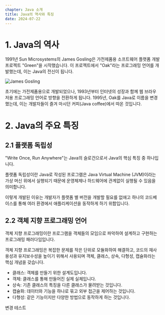 ```yaml
---
chapter: Java 소개
title: Java의 역사와 특징
date: 2024-07-22
---
```

# 1. Java의 역사

1991년 Sun Microsystems의 James Gosling은 가전제품용 소프트웨어 플랫폼 개발 프로젝트 "Green"을 시작했습니다. 이 프로젝트에서 "Oak"라는 프로그래밍 언어를 개발했는데, 이는 Java의 전신이 됩니다.

 ![James Gosling](/images/essentials-java/chapter01/james_gosling.jpg)

초기에는 가전제품용으로 개발되었으나, 1993년부터 인터넷의 성장과 함께 웹 브라우저용 프로그래밍 언어로 방향을 전환하게 됩니다. 1995년, Oak를 Java로 이름을 변경했는데, 이는 개발자들이 즐겨 마시던 커피(Java coffee)에서 따온 것입니다.

# 2. Java의 주요 특징
## 2.1 플랫폼 독립성

"Write Once, Run Anywhere"는 Java의 슬로건으로서 Java의 핵심 특징 중 하나입니다.

플랫폼 독립성이란 Java로 작성된 프로그램은 Java Virtual Machine (JVM)이라는 가상 머신 위에서 실행되기 때문에 운영체제나 하드웨어에 관계없이 실행될 수 있음을 의미합니다.

이렇게 개발된 이유는 개발자가 플랫폼 별 버전을 개발할 필요를 없애고 하나의 코드베이스를 통해 여러 환경에서 애플리케이션을 동작하게 하기 위함입니다.

## 2.2 객체 지향 프로그래밍 언어

객체 지향 프로그래밍이란 프로그램을 객체들의 모임으로 파악하여 설계하고 구현하는 프로그래밍 패러다임입니다.

객체 지향 프로그래밍은 복잡한 문제를 작은 단위로 모듈화하여 해결하고, 코드의 재사용성과 유지보수성을 높이기 위해서 사용되며 객체, 클래스, 상속, 다형성, 캡슐화라는 핵심 개념을 갖습니다.


- 클래스: 객체를 만들기 위한 설계도입니다.
- 객체: 클래스를 통해 만들어진 실제 실체입니다.
- 상속: 기존 클래스의 특징을 다른 클래스가 물려받는 것입니다.
- 캡슐화: 데이터와 기능을 하나로 묶고 외부 접근을 제어하는 것입니다.
- 다형성: 같은 기능이지만 다양한 방법으로 동작하게 하는 것입니다.

변경 테스트